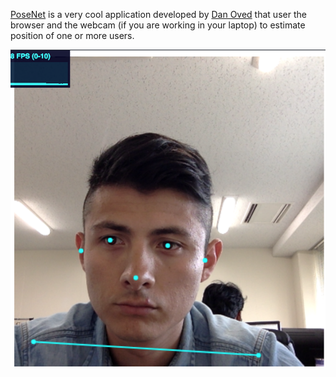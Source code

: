 [PoseNet](https://control.kylemcdonald.net/posenet/) is a very cool application developed by [Dan Oved](https://twitter.com/oveddan) that user the browser and the webcam (if you are working in your laptop) to estimate position of one or more users.

<img src="Assets/net.png" width="900">
